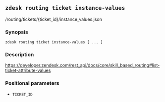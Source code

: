 ## `zdesk routing ticket instance-values`

/routing/tickets/{ticket_id}/instance_values.json

### Synopsis

    zdesk routing ticket instance-values [ ... ]

### Description

https://developer.zendesk.com/rest_api/docs/core/skill_based_routing#list-ticket-attribute-values

### Positional parameters

* `TICKET_ID`

